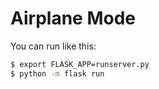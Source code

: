 # Airplane Mode

You can run like this:

```bash
$ export FLASK_APP=runserver.py
$ python -m flask run
```
